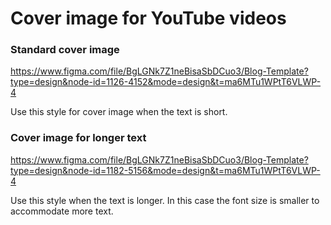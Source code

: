 # Cover image for YouTube videos

### Standard cover image

https://www.figma.com/file/BgLGNk7Z1neBisaSbDCuo3/Blog-Template?type=design&node-id=1126-4152&mode=design&t=ma6MTu1WPtT6VLWP-4 

Use this style for cover image when the text is short.

### Cover image for longer text

https://www.figma.com/file/BgLGNk7Z1neBisaSbDCuo3/Blog-Template?type=design&node-id=1182-5156&mode=design&t=ma6MTu1WPtT6VLWP-4

Use this style when the text is longer. In this case the font size is smaller to accommodate more text.
